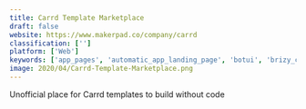 ```yaml
---
title: Carrd Template Marketplace
draft: false 
website: https://www.makerpad.co/company/carrd
classification: ['']
platform: ['Web']
keywords: ['app_pages', 'automatic_app_landing_page', 'botui', 'brizy_cloud', 'carrd', 'dimmy.club', 'marketplace_resource_stash', 'mockuptime', 'now_ui_kit', 'printaroo', 'rainbow_ui_kit_by_epicpxls', 'ship', 'simple_mockups', 'snappykit', 'superside', 'the_mockup_club', 'zemys_store']
image: 2020/04/Carrd-Template-Marketplace.png
---
```

Unofficial place for Carrd templates to build without code